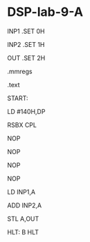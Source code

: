 # DSP-lab-9-A
INP1 .SET 0H

INP2 .SET 1H

OUT .SET 2H

.mmregs

.text

START:

LD #140H,DP

RSBX CPL

NOP

NOP

NOP

NOP

LD INP1,A

ADD INP2,A

STL A,OUT

HLT: B HLT

